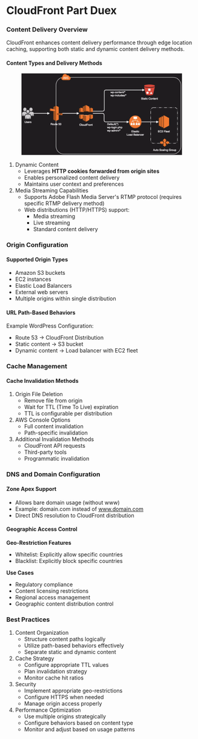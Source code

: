 # CloudFront Part Duex

### Content Delivery Overview

CloudFront enhances content delivery performance through edge location caching, supporting both static and dynamic content delivery methods.

#### Content Types and Delivery Methods



<figure><img src="../../../../.gitbook/assets/image (30) (1).png" alt=""><figcaption></figcaption></figure>

1. Dynamic Content
   * Leverages **HTTP cookies forwarded from origin sites**
   * Enables personalized content delivery
   * Maintains user context and preferences
2. Media Streaming Capabilities
   * Supports Adobe Flash Media Server's RTMP protocol (requires specific RTMP delivery method)
   * Web distributions (HTTP/HTTPS) support:
     * Media streaming
     * Live streaming
     * Standard content delivery

### Origin Configuration

#### Supported Origin Types

* Amazon S3 buckets
* EC2 instances
* Elastic Load Balancers
* External web servers
* Multiple origins within single distribution

#### URL Path-Based Behaviors

Example WordPress Configuration:

* Route 53 → CloudFront Distribution
* Static content → S3 bucket
* Dynamic content → Load balancer with EC2 fleet

### Cache Management

#### Cache Invalidation Methods

1. Origin File Deletion
   * Remove file from origin
   * Wait for TTL (Time To Live) expiration
   * TTL is configurable per distribution
2. AWS Console Options
   * Full content invalidation
   * Path-specific invalidation
3. Additional Invalidation Methods
   * CloudFront API requests
   * Third-party tools
   * Programmatic invalidation

### DNS and Domain Configuration

#### Zone Apex Support

* Allows bare domain usage (without www)
* Example: domain.com instead of www.domain.com
* Direct DNS resolution to CloudFront distribution

#### Geographic Access Control

**Geo-Restriction Features**

* Whitelist: Explicitly allow specific countries
* Blacklist: Explicitly block specific countries

**Use Cases**

* Regulatory compliance
* Content licensing restrictions
* Regional access management
* Geographic content distribution control

### Best Practices

1. Content Organization
   * Structure content paths logically
   * Utilize path-based behaviors effectively
   * Separate static and dynamic content
2. Cache Strategy
   * Configure appropriate TTL values
   * Plan invalidation strategy
   * Monitor cache hit ratios
3. Security
   * Implement appropriate geo-restrictions
   * Configure HTTPS when needed
   * Manage origin access properly
4. Performance Optimization
   * Use multiple origins strategically
   * Configure behaviors based on content type
   * Monitor and adjust based on usage patterns
